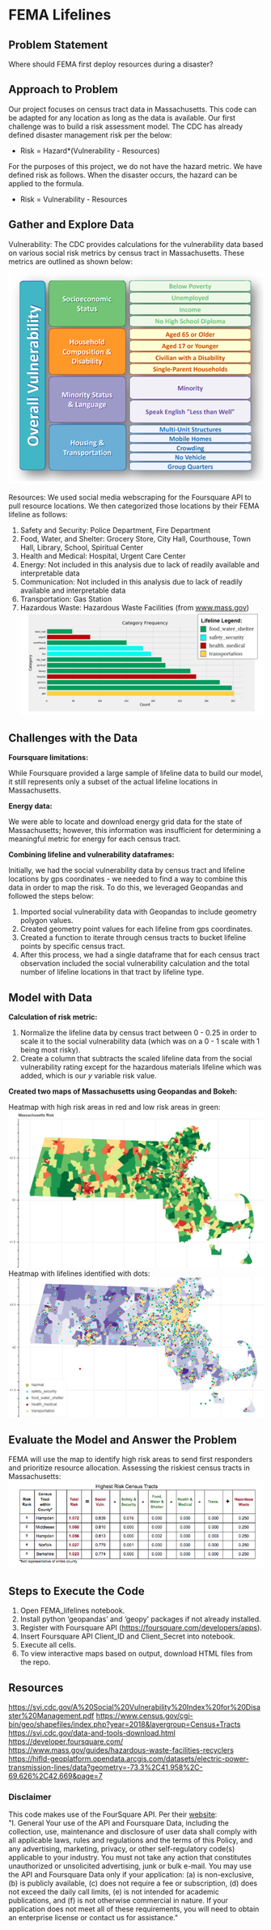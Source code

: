 # FEMA Lifelines
## Problem Statement
Where should FEMA first deploy resources during a disaster? 

## Approach to Problem
Our project focuses on census tract data in Massachusetts.  This code can be adapted for any location as long as the data is available.  Our first challenge was to build a risk assessment model. The CDC has already defined disaster management risk per the below:

 - Risk = Hazard*(Vulnerability - Resources)
 
For the purposes of this project, we do not have the hazard metric.  We have defined risk as follows.  When the disaster occurs, the hazard can be applied to the formula.

 - Risk = Vulnerability - Resources

## Gather and Explore Data
Vulnerability: The CDC provides calculations for the vulnerability data based on various social risk metrics by census tract in Massachusetts.  These metrics are outlined as shown below:

![alt text](https://github.com/miamartin8/FEMA_Lifelines/blob/master/maps-and-images/SVI.png)

Resources: We used social media webscraping for the Foursquare API to pull resource locations.  We then categorized those locations by their FEMA lifeline as follows:
1. Safety and Security: Police Department, Fire Department
2. Food, Water, and Shelter: Grocery Store, City Hall, Courthouse, Town Hall, Library, School, Spiritual Center
3. Health and Medical: Hospital, Urgent Care Center
4. Energy: Not included in this analysis due to lack of readily available and interpretable data
5. Communication: Not included in this analysis due to lack of readily available and interpretable data
6. Transportation: Gas Station
7. Hazardous Waste: Hazardous Waste Facilities (from www.mass.gov)
![alt text](https://github.com/miamartin8/FEMA_Lifelines/blob/master/maps-and-images/lifeline_count.png)

## Challenges with the Data
**Foursquare limitations:**

While Foursquare provided a large sample of lifeline data to build our model, it still represents only a subset of the actual lifeline locations in Massachusetts.

**Energy data:**

We were able to locate and download energy grid data for the state of Massachusetts; however, this information was insufficient for determining a meaningful metric for energy for each census tract.

**Combining lifeline and vulnerability dataframes:**

Initially, we had the social vulnerability data by census tract and lifeline locations by gps coordinates - we needed to find a way to combine this data in order to map the risk.  To do this, we leveraged Geopandas and followed the steps below:
1. Imported social vulnerability data with Geopandas to include geometry polygon values.
2. Created geometry point values for each lifeline from gps coordinates.
3. Created a function to iterate through census tracts to bucket lifeline points by specific census tract.
4. After this process, we had a single dataframe that for each census tract observation included the social vulnerability calculation and the total number of lifeline locations in that tract by lifeline type.

## Model with Data
**Calculation of risk metric:**
1.  Normalize the lifeline data by census tract between 0 - 0.25 in order to scale it to the social vulnerability data (which was on a 0 - 1 scale with 1 being most risky).
2. Create a column that subtracts the scaled lifeline data from the social vulnerability rating except for the hazardous materials lifeline which was added, which is our *y* variable risk value.

**Created two maps of Massachusetts using Geopandas and Bokeh:**

Heatmap with high risk areas in red and low risk areas in green:
![alt text](https://github.com/miamartin8/FEMA_Lifelines/blob/master/maps-and-images/mass_risk_only.png)
Heatmap with lifelines identified with dots:
![alt text](https://github.com/miamartin8/FEMA_Lifelines/blob/master/maps-and-images/mass_with_lifeline.png)
## Evaluate the Model and Answer the Problem
FEMA will use the map to identify high risk areas to send first responders and prioritize resource allocation.
Assessing the riskiest census tracts in Massachusetts:
![alt text](https://github.com/miamartin8/FEMA_Lifelines/blob/master/maps-and-images/risky_tracts_table.png)

## Steps to Execute the Code
1. Open FEMA_lifelines notebook.
2. Install python ‘geopandas’ and ‘geopy’ packages if not already installed.
3. Register with Foursquare API (https://foursquare.com/developers/apps).
4. Insert Foursquare API Client_ID and Client_Secret into notebook.
5. Execute all cells.
6. To view interactive maps based on output, download HTML files from the repo. 

## Resources
https://svi.cdc.gov/A%20Social%20Vulnerability%20Index%20for%20Disaster%20Management.pdf
https://www.census.gov/cgi-bin/geo/shapefiles/index.php?year=2018&layergroup=Census+Tracts
https://svi.cdc.gov/data-and-tools-download.html
https://developer.foursquare.com/
https://www.mass.gov/guides/hazardous-waste-facilities-recyclers
https://hifld-geoplatform.opendata.arcgis.com/datasets/electric-power-transmission-lines/data?geometry=-73.3%2C41.958%2C-69.626%2C42.669&page=7

### Disclaimer
This code makes use of the FourSquare API. Per their [website](https://foursquare.com/legal/api/platformpolicy):
<br>"I. General
Your use of the API and Foursquare Data, including the collection, use, maintenance and disclosure of user data shall comply with all applicable laws, rules and regulations and the terms of this Policy, and any advertising, marketing, privacy, or other self-regulatory code(s) applicable to your industry.
You must not take any action that constitutes unauthorized or unsolicited advertising, junk or bulk e-mail.
You may use the API and Foursquare Data only if your application: (a) is non-exclusive, (b) is publicly available, (c) does not require a fee or subscription, (d) does not exceed the daily call limits, (e) is not intended for academic publications, and (f) is not otherwise commercial in nature. If your application does not meet all of these requirements, you will need to obtain an enterprise license or contact us for assistance."
